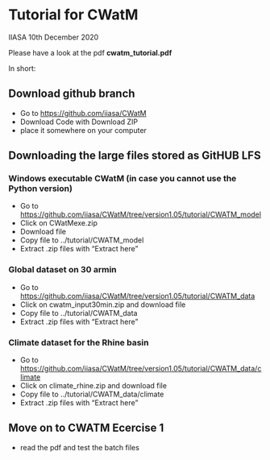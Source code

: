 # Tutorial for CWatM

IIASA
10th December 2020

Please have a look at the pdf **cwatm_tutorial.pdf**


In short:


## Download github branch

- Go to https://github.com/iiasa/CWatM
- Download Code with Download ZIP
- place it somewhere on your computer

## Downloading the large files stored as GitHUB LFS

### Windows executable CWatM (in case you cannot use the Python version)

- Go to https://github.com/iiasa/CWatM/tree/version1.05/tutorial/CWATM_model
- Click on CWatMexe.zip
- Download file
- Copy file to ../tutorial/CWATM_model
- Extract .zip files with “Extract here”

### Global dataset on 30 armin

- Go to https://github.com/iiasa/CWatM/tree/version1.05/tutorial/CWATM_data
- Click on cwatm_input30min.zip and download file
- Copy file to ../tutorial/CWATM_data
- Extract .zip files with “Extract here”

### Climate dataset for the Rhine basin

- Go to https://github.com/iiasa/CWatM/tree/version1.05/tutorial/CWATM_data/climate
- Click on climate_rhine.zip and download file
- Copy file to ../tutorial/CWATM_data/climate
- Extract .zip files with “Extract here”

## Move on to CWATM Ecercise 1

- read the pdf and test the batch files
